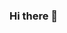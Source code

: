 ### Hi there 👋

<!--
**nhattran78/nhattran78** is a ✨ _special_ ✨ repository because its `README.md` (this file) appears on your GitHub profile.

Here are some ideas to get you started:

- 🔭 I’m currently working ...
- 🌱 I’m currently learning on FPT University
- 📫 How to reach me: 
─ ─ ─ ─ ─ ⋆ ┊₊˚๑🍙 Facebook✧ https://www.facebook.com/Minh.Nhat778/
─ ─ ─ ─ ─ ⋆ ┊₊˚๑🌭 Twitter ✧ https://twitter.com/TrnNhat_78
- 😄 My favorite: music, travel and hacking.
- ⚡ Fun fact: Your fate「」Your future

